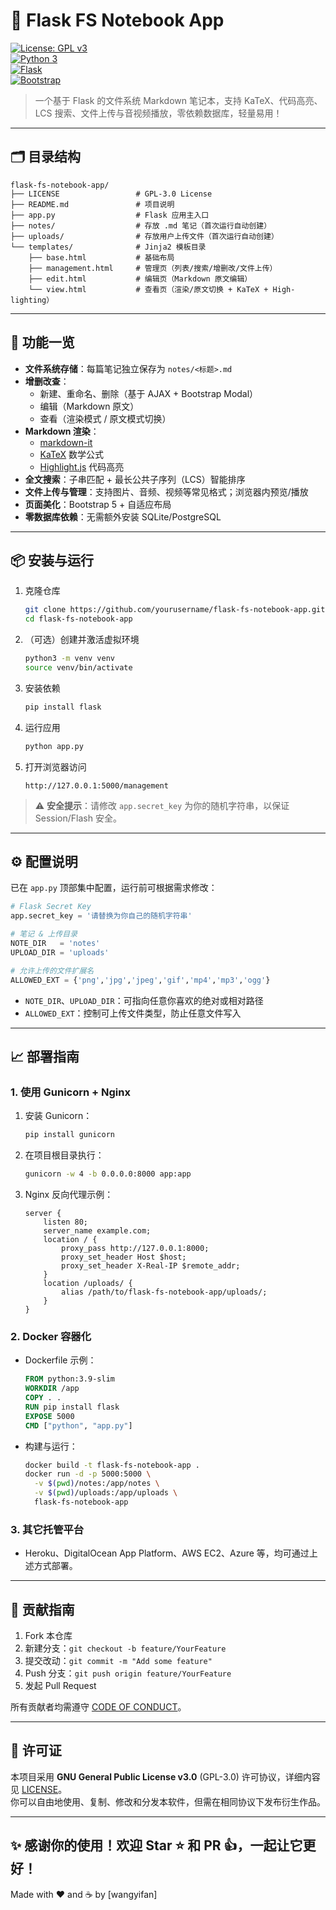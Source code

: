 # 📝 Flask FS Notebook App

[![License: GPL v3](https://img.shields.io/badge/License-GPLv3-blue.svg)](LICENSE)  
[![Python 3](https://img.shields.io/badge/Python-3.7%2B-blue.svg)](https://www.python.org/)  
[![Flask](https://img.shields.io/badge/Flask-2.0%2B-green.svg)](https://flask.palletsprojects.com/)  
[![Bootstrap](https://img.shields.io/badge/Bootstrap-5.3-purple.svg)](https://getbootstrap.com/)  

> 一个基于 Flask 的文件系统 Markdown 笔记本，支持 KaTeX、代码高亮、LCS 搜索、文件上传与音视频播放，零依赖数据库，轻量易用！

---

## 🗂 目录结构

```
flask-fs-notebook-app/
├── LICENSE                 # GPL-3.0 License
├── README.md               # 项目说明
├── app.py                  # Flask 应用主入口
├── notes/                  # 存放 .md 笔记（首次运行自动创建）
├── uploads/                # 存放用户上传文件（首次运行自动创建）
└── templates/              # Jinja2 模板目录
    ├── base.html           # 基础布局
    ├── management.html     # 管理页（列表/搜索/增删改/文件上传）
    ├── edit.html           # 编辑页（Markdown 原文编辑）
    └── view.html           # 查看页（渲染/原文切换 + KaTeX + High-lighting）
```

---

## 🚀 功能一览

- **文件系统存储**：每篇笔记独立保存为 `notes/<标题>.md`  
- **增删改查**：  
  - 新建、重命名、删除（基于 AJAX + Bootstrap Modal）  
  - 编辑（Markdown 原文）  
  - 查看（渲染模式 / 原文模式切换）  
- **Markdown 渲染**：  
  - [markdown-it](https://github.com/markdown-it/markdown-it)  
  - [KaTeX](https://katex.org/) 数学公式  
  - [Highlight.js](https://highlightjs.org/) 代码高亮  
- **全文搜索**：子串匹配 + 最长公共子序列（LCS）智能排序  
- **文件上传与管理**：支持图片、音频、视频等常见格式；浏览器内预览/播放  
- **页面美化**：Bootstrap 5 + 自适应布局  
- **零数据库依赖**：无需额外安装 SQLite/PostgreSQL  

---

## 📦 安装与运行

1. 克隆仓库  
   ```bash
   git clone https://github.com/yourusername/flask-fs-notebook-app.git
   cd flask-fs-notebook-app
   ```

2. （可选）创建并激活虚拟环境  
   ```bash
   python3 -m venv venv
   source venv/bin/activate
   ```

3. 安装依赖  
   ```bash
   pip install flask
   ```

4. 运行应用  
   ```bash
   python app.py
   ```

5. 打开浏览器访问  
   ```
   http://127.0.0.1:5000/management
   ```

> ⚠️ **安全提示**：请修改 `app.secret_key` 为你的随机字符串，以保证 Session/Flash 安全。

---

## ⚙️ 配置说明

已在 `app.py` 顶部集中配置，运行前可根据需求修改：

```python
# Flask Secret Key
app.secret_key = '请替换为你自己的随机字符串'

# 笔记 & 上传目录
NOTE_DIR   = 'notes'
UPLOAD_DIR = 'uploads'

# 允许上传的文件扩展名
ALLOWED_EXT = {'png','jpg','jpeg','gif','mp4','mp3','ogg'}
```

- `NOTE_DIR`、`UPLOAD_DIR`：可指向任意你喜欢的绝对或相对路径  
- `ALLOWED_EXT`：控制可上传文件类型，防止任意文件写入  

---

## 📈 部署指南

### 1. 使用 Gunicorn + Nginx

1. 安装 Gunicorn：
   ```bash
   pip install gunicorn
   ```
2. 在项目根目录执行：
   ```bash
   gunicorn -w 4 -b 0.0.0.0:8000 app:app
   ```
3. Nginx 反向代理示例：
   ```nginx
   server {
       listen 80;
       server_name example.com;
       location / {
           proxy_pass http://127.0.0.1:8000;
           proxy_set_header Host $host;
           proxy_set_header X-Real-IP $remote_addr;
       }
       location /uploads/ {
           alias /path/to/flask-fs-notebook-app/uploads/;
       }
   }
   ```

### 2. Docker 容器化

- Dockerfile 示例：
  ```dockerfile
  FROM python:3.9-slim
  WORKDIR /app
  COPY . .
  RUN pip install flask
  EXPOSE 5000
  CMD ["python", "app.py"]
  ```
- 构建与运行：
  ```bash
  docker build -t flask-fs-notebook-app .
  docker run -d -p 5000:5000 \
    -v $(pwd)/notes:/app/notes \
    -v $(pwd)/uploads:/app/uploads \
    flask-fs-notebook-app
  ```

### 3. 其它托管平台

- Heroku、DigitalOcean App Platform、AWS EC2、Azure 等，均可通过上述方式部署。

---

## 🤝 贡献指南

1. Fork 本仓库  
2. 新建分支：`git checkout -b feature/YourFeature`  
3. 提交改动：`git commit -m "Add some feature"`  
4. Push 分支：`git push origin feature/YourFeature`  
5. 发起 Pull Request  

所有贡献者均需遵守 [CODE OF CONDUCT](https://www.contributor-covenant.org/)。

---

## 📜 许可证

本项目采用 **GNU General Public License v3.0** (GPL-3.0) 许可协议，详细内容见 [LICENSE](LICENSE)。  
你可以自由地使用、复制、修改和分发本软件，但需在相同协议下发布衍生作品。

---

✨ 感谢你的使用！欢迎 Star ⭐ 和 PR 👍，一起让它更好！  
---  
Made with ❤️ and ☕ by [wangyifan]
